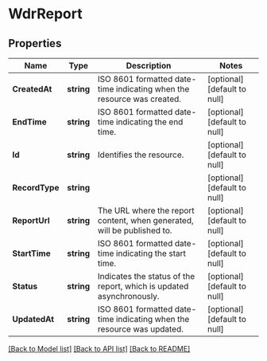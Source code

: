 # WdrReport

## Properties
Name | Type | Description | Notes
------------ | ------------- | ------------- | -------------
**CreatedAt** | **string** | ISO 8601 formatted date-time indicating when the resource was created. | [optional] [default to null]
**EndTime** | **string** | ISO 8601 formatted date-time indicating the end time. | [optional] [default to null]
**Id** | **string** | Identifies the resource. | [optional] [default to null]
**RecordType** | **string** |  | [optional] [default to null]
**ReportUrl** | **string** | The URL where the report content, when generated, will be published to. | [optional] [default to null]
**StartTime** | **string** | ISO 8601 formatted date-time indicating the start time. | [optional] [default to null]
**Status** | **string** | Indicates the status of the report, which is updated asynchronously. | [optional] [default to null]
**UpdatedAt** | **string** | ISO 8601 formatted date-time indicating when the resource was updated. | [optional] [default to null]

[[Back to Model list]](../README.md#documentation-for-models) [[Back to API list]](../README.md#documentation-for-api-endpoints) [[Back to README]](../README.md)

